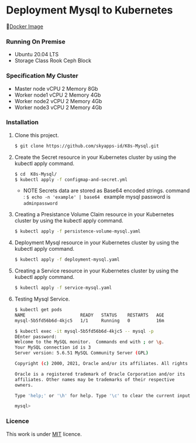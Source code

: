 # Deployment Mysql to Kubernetes

🚢[Docker Image](https://hub.docker.com/_/mysql)

### Running On Premise 
- Ubuntu 20.04 LTS
- Storage Class Rook Ceph Block

### Specification My Cluster
- Master node vCPU 2 Memory 8Gb
- Worker node1 vCPU 2 Memory 4Gb
- Worker node2 vCPU 2 Memory 4Gb
- Worker node3 vCPU 2 Memory 4Gb

### Installation
1. Clone this project.
    ```sh
    $ git clone https://github.com/skyapps-id/K8s-Mysql.git 
    ```

2. Create the Secret resource in your Kubernetes cluster by using the kubectl apply command.
    ```sh
    $ cd  K8s-Mysql/
    $ kubectl apply -f configmap-and-secret.yml
    ```
     - NOTE Secrets data are stored as Base64 encoded strings. command : ```$ echo -n 'example' | base64 ``` example mysql password is ``adminpassword``

4. Creating a Presistance Volume Claim resource in your Kubernetes cluster by using the kubectl apply command.
    ```sh
    $ kubectl apply -f persistence-volume-mysql.yaml
    ```

5. Deployment Mysql resource in your Kubernetes cluster by using the kubectl apply command.
    ```sh
    $ kubectl apply -f deployment-mysql.yaml
    ```

6. Creating a Service resource in your Kubernetes cluster by using the kubectl apply command.
    ```sh
    $ kubectl apply -f service-mysql.yaml
    ```

7. Testing Mysql Service.
    ```sh
    $ kubectl get pods
    NAME                     READY   STATUS    RESTARTS   AGE
    mysql-5b5fd56b6d-4kjc5   1/1     Running   0          16m

    $ kubectl exec -it mysql-5b5fd56b6d-4kjc5 -- mysql -p
    DEnter password:
    Welcome to the MySQL monitor.  Commands end with ; or \g.
    Your MySQL connection id is 3
    Server version: 5.6.51 MySQL Community Server (GPL)

    Copyright (c) 2000, 2021, Oracle and/or its affiliates. All rights reserved.

    Oracle is a registered trademark of Oracle Corporation and/or its
    affiliates. Other names may be trademarks of their respective
    owners.

    Type 'help;' or '\h' for help. Type '\c' to clear the current input statement.

    mysql>
    ```

### Licence

This work is under [MIT](LICENCE) licence.